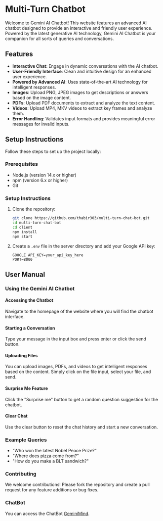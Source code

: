 # Multi-Turn Chatbot

Welcome to Gemini AI Chatbot! This website features an advanced AI chatbot designed to provide an interactive and friendly user experience. Powered by the latest generative AI technology, Gemini AI Chatbot is your companion for all sorts of queries and conversations.

## Features

- **Interactive Chat**: Engage in dynamic conversations with the AI chatbot.
- **User-Friendly Interface**: Clean and intuitive design for an enhanced user experience.
- **Powered by Advanced AI**: Uses state-of-the-art AI technology for intelligent responses.
- **Images**: Upload PNG, JPEG images to get descriptions or answers based on the image content.
- **PDFs**: Upload PDF documents to extract and analyze the text content.
- **Videos**: Upload MP4, MKV videos to extract key frames and analyze them.
- **Error Handling**: Validates input formats and provides meaningful error messages for invalid inputs.

## Setup Instructions

Follow these steps to set up the project locally:

### Prerequisites

- Node.js (version 14.x or higher)
- npm (version 6.x or higher)
- Git

### Setup Instructions

1. Clone the repository:
    ```bash
    git clone https://github.com/thabir303/multi-turn-chat-bot.git
    cd multi-turn-chat-bot
    cd client
    npm install
    npm start
    ```
    
2. Create a `.env` file in the server directory and add your Google API key:
    ```plaintext
    GOOGLE_API_KEY=your_api_key_here
    PORT=8000
    ```
    
## User Manual

### Using the Gemini AI Chatbot

#### Accessing the Chatbot
Navigate to the homepage of the website where you will find the chatbot interface.

#### Starting a Conversation
Type your message in the input box and press enter or click the send button.

#### Uploading Files
You can upload images, PDFs, and videos to get intelligent responses based on the content. Simply click on the file input, select your file, and send.

#### Surprise Me Feature
Click the "Surprise me" button to get a random question suggestion for the chatbot.

#### Clear Chat
Use the clear button to reset the chat history and start a new conversation.

### Example Queries

- "Who won the latest Nobel Peace Prize?"
- "Where does pizza come from?"
- "How do you make a BLT sandwich?"

### Contributing

We welcome contributions! Please fork the repository and create a pull request for any feature additions or bug fixes.

### ChatBot

You can access the ChatBot [GeminiMind](https://geminimind.onrender.com).

